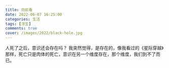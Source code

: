 ```yaml
---
title: 向前看
date: 2022-06-07 16:25:00
categories: 生活
tags: [浮生]
comments: true
cover: /images/2022/black-hole.jpg
---
```


人死了之后，意识还会存在吗？
我突然觉得，是存在的，像我看过的《星际穿越》那样，死亡只是肉体的死亡，意识在另一个维度存在，那个维度，我们到不了而已。
